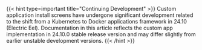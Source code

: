&NewLine;

{{< hint type=important title="Continuing Development" >}}
Custom application install screens have undergone significant development related to the shift from a Kubernetes to Docker applications framework in 24.10 (Electric Eel). Documentation in this article reflects the custom app implementation in 24.10.0 stable release version and may differ slightly from earlier unstable development versions.
{{< /hint >}}
